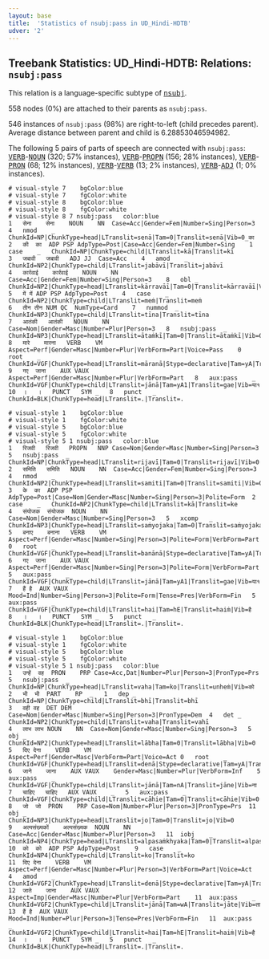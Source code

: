 ```yaml
---
layout: base
title:  'Statistics of nsubj:pass in UD_Hindi-HDTB'
udver: '2'
---
```


## Treebank Statistics: UD_Hindi-HDTB: Relations: `nsubj:pass`

This relation is a language-specific subtype of <tt><a href="hi_hdtb-dep-nsubj.html">nsubj</a></tt>.

558 nodes (0%) are attached to their parents as `nsubj:pass`.

546 instances of `nsubj:pass` (98%) are right-to-left (child precedes parent).
Average distance between parent and child is 6.28853046594982.

The following 5 pairs of parts of speech are connected with `nsubj:pass`: <tt><a href="hi_hdtb-pos-VERB.html">VERB</a></tt>-<tt><a href="hi_hdtb-pos-NOUN.html">NOUN</a></tt> (320; 57% instances), <tt><a href="hi_hdtb-pos-VERB.html">VERB</a></tt>-<tt><a href="hi_hdtb-pos-PROPN.html">PROPN</a></tt> (156; 28% instances), <tt><a href="hi_hdtb-pos-VERB.html">VERB</a></tt>-<tt><a href="hi_hdtb-pos-PRON.html">PRON</a></tt> (68; 12% instances), <tt><a href="hi_hdtb-pos-VERB.html">VERB</a></tt>-<tt><a href="hi_hdtb-pos-VERB.html">VERB</a></tt> (13; 2% instances), <tt><a href="hi_hdtb-pos-VERB.html">VERB</a></tt>-<tt><a href="hi_hdtb-pos-ADJ.html">ADJ</a></tt> (1; 0% instances).


~~~ conllu
# visual-style 7	bgColor:blue
# visual-style 7	fgColor:white
# visual-style 8	bgColor:blue
# visual-style 8	fgColor:white
# visual-style 8 7 nsubj:pass	color:blue
1	सेना	सेना	NOUN	NN	Case=Acc|Gender=Fem|Number=Sing|Person=3	4	nmod	_	ChunkId=NP|ChunkType=head|LTranslit=senā|Tam=0|Translit=senā|Vib=0_का
2	की	का	ADP	PSP	AdpType=Post|Case=Acc|Gender=Fem|Number=Sing	1	case	_	ChunkId=NP|ChunkType=child|LTranslit=kā|Translit=kī
3	जबावी	जबावी	ADJ	JJ	Case=Acc	4	amod	_	ChunkId=NP2|ChunkType=child|LTranslit=jabāvī|Translit=jabāvī
4	कार्रवाई	कार्रवाई	NOUN	NN	Case=Acc|Gender=Fem|Number=Sing|Person=3	8	obl	_	ChunkId=NP2|ChunkType=head|LTranslit=kārravāī|Tam=0|Translit=kārravāī|Vib=0_में
5	में	में	ADP	PSP	AdpType=Post	4	case	_	ChunkId=NP2|ChunkType=child|LTranslit=meṁ|Translit=meṁ
6	तीन	तीन	NUM	QC	NumType=Card	7	nummod	_	ChunkId=NP3|ChunkType=child|LTranslit=tīna|Translit=tīna
7	आतंकी	आतंकी	NOUN	NN	Case=Nom|Gender=Masc|Number=Plur|Person=3	8	nsubj:pass	_	ChunkId=NP3|ChunkType=head|LTranslit=ātaṁkī|Tam=0|Translit=ātaṁkī|Vib=0
8	मारे	मारना	VERB	VM	Aspect=Perf|Gender=Masc|Number=Plur|VerbForm=Part|Voice=Pass	0	root	_	ChunkId=VGF|ChunkType=head|LTranslit=māranā|Stype=declarative|Tam=yA|Translit=māre|Vib=या_जा+या१
9	गए	जाना	AUX	VAUX	Aspect=Perf|Gender=Masc|Number=Plur|VerbForm=Part	8	aux:pass	_	ChunkId=VGF|ChunkType=child|LTranslit=jānā|Tam=yA1|Translit=gae|Vib=या१
10	।	।	PUNCT	SYM	_	8	punct	_	ChunkId=BLK|ChunkType=head|LTranslit=.|Translit=.

~~~


~~~ conllu
# visual-style 1	bgColor:blue
# visual-style 1	fgColor:white
# visual-style 5	bgColor:blue
# visual-style 5	fgColor:white
# visual-style 5 1 nsubj:pass	color:blue
1	रिजवी	रिजवी	PROPN	NNP	Case=Nom|Gender=Masc|Number=Sing|Person=3	5	nsubj:pass	_	ChunkId=NP|ChunkType=head|LTranslit=rijavī|Tam=0|Translit=rijavī|Vib=0
2	समिति	समिति	NOUN	NN	Case=Acc|Gender=Fem|Number=Sing|Person=3	4	nmod	_	ChunkId=NP2|ChunkType=head|LTranslit=samiti|Tam=0|Translit=samiti|Vib=0_का
3	के	का	ADP	PSP	AdpType=Post|Case=Nom|Gender=Masc|Number=Sing|Person=3|Polite=Form	2	case	_	ChunkId=NP2|ChunkType=child|LTranslit=kā|Translit=ke
4	संयोजक	संयोजक	NOUN	NN	Case=Nom|Gender=Masc|Number=Sing|Person=3	5	xcomp	_	ChunkId=NP3|ChunkType=head|LTranslit=saṁyojaka|Tam=0|Translit=saṁyojaka|Vib=0
5	बनाए	बनाना	VERB	VM	Aspect=Perf|Gender=Masc|Number=Sing|Person=3|Polite=Form|VerbForm=Part|Voice=Pass	0	root	_	ChunkId=VGF|ChunkType=head|LTranslit=banānā|Stype=declarative|Tam=yA|Translit=banāe|Vib=या_जा+या१_है
6	गए	जाना	AUX	VAUX	Aspect=Perf|Gender=Masc|Number=Sing|Person=3|Polite=Form|VerbForm=Part	5	aux:pass	_	ChunkId=VGF|ChunkType=child|LTranslit=jānā|Tam=yA1|Translit=gae|Vib=या१
7	हैं	है	AUX	VAUX	Mood=Ind|Number=Sing|Person=3|Polite=Form|Tense=Pres|VerbForm=Fin	5	aux:pass	_	ChunkId=VGF|ChunkType=child|LTranslit=hai|Tam=hE|Translit=haiṁ|Vib=है
8	।	।	PUNCT	SYM	_	5	punct	_	ChunkId=BLK|ChunkType=head|LTranslit=.|Translit=.

~~~


~~~ conllu
# visual-style 1	bgColor:blue
# visual-style 1	fgColor:white
# visual-style 5	bgColor:blue
# visual-style 5	fgColor:white
# visual-style 5 1 nsubj:pass	color:blue
1	उन्हें	वह	PRON	PRP	Case=Acc,Dat|Number=Plur|Person=3|PronType=Prs	5	nsubj:pass	_	ChunkId=NP|ChunkType=head|LTranslit=vaha|Tam=ko|Translit=unheṁ|Vib=को
2	भी	भी	PART	RP	_	1	dep	_	ChunkId=NP|ChunkType=child|LTranslit=bhī|Translit=bhī
3	वही	वह	DET	DEM	Case=Nom|Gender=Masc|Number=Sing|Person=3|PronType=Dem	4	det	_	ChunkId=NP2|ChunkType=child|LTranslit=vaha|Translit=vahī
4	लाभ	लाभ	NOUN	NN	Case=Nom|Gender=Masc|Number=Sing|Person=3	5	obj	_	ChunkId=NP2|ChunkType=head|LTranslit=lābha|Tam=0|Translit=lābha|Vib=0
5	दिए	देना	VERB	VM	Aspect=Perf|Gender=Masc|VerbForm=Part|Voice=Act	0	root	_	ChunkId=VGF|ChunkType=head|LTranslit=denā|Stype=declarative|Tam=yA|Translit=die|Vib=या_जा+ना_चाहिए
6	जाने	जाना	AUX	VAUX	Gender=Masc|Number=Plur|VerbForm=Inf	5	aux:pass	_	ChunkId=VGF|ChunkType=child|LTranslit=jānā|Tam=nA|Translit=jāne|Vib=ना
7	चाहिए	चाहिए	AUX	VAUX	_	5	aux:pass	_	ChunkId=VGF|ChunkType=child|LTranslit=cāhie|Tam=0|Translit=cāhie|Vib=0
8	जो	जो	PRON	PRP	Case=Nom|Number=Plur|Person=3|PronType=Prs	11	obj	_	ChunkId=NP3|ChunkType=head|LTranslit=jo|Tam=0|Translit=jo|Vib=0
9	अल्पसंख्यकों	अल्पसंख्यक	NOUN	NN	Case=Acc|Gender=Masc|Number=Plur|Person=3	11	iobj	_	ChunkId=NP4|ChunkType=head|LTranslit=alpasaṁkhyaka|Tam=0|Translit=alpasaṁkhyakoṁ|Vib=0_को
10	को	को	ADP	PSP	AdpType=Post	9	case	_	ChunkId=NP4|ChunkType=child|LTranslit=ko|Translit=ko
11	दिए	देना	VERB	VM	Aspect=Perf|Gender=Masc|Number=Plur|Person=3|VerbForm=Part|Voice=Act	4	amod	_	ChunkId=VGF2|ChunkType=head|LTranslit=denā|Stype=declarative|Tam=yA|Translit=die|Vib=या_जा+ता_है
12	जाते	जाना	AUX	VAUX	Aspect=Imp|Gender=Masc|Number=Plur|VerbForm=Part	11	aux:pass	_	ChunkId=VGF2|ChunkType=child|LTranslit=jānā|Tam=wA|Translit=jāte|Vib=ता
13	हैं	है	AUX	VAUX	Mood=Ind|Number=Plur|Person=3|Tense=Pres|VerbForm=Fin	11	aux:pass	_	ChunkId=VGF2|ChunkType=child|LTranslit=hai|Tam=hE|Translit=haiṁ|Vib=है
14	।	।	PUNCT	SYM	_	5	punct	_	ChunkId=BLK|ChunkType=head|LTranslit=.|Translit=.

~~~


